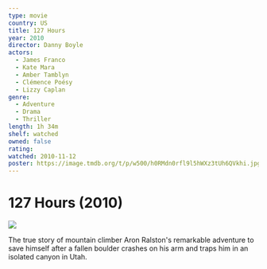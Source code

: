 ```yaml
---
type: movie
country: US
title: 127 Hours
year: 2010
director: Danny Boyle
actors:
  - James Franco
  - Kate Mara
  - Amber Tamblyn
  - Clémence Poésy
  - Lizzy Caplan
genre:
  - Adventure
  - Drama
  - Thriller
length: 1h 34m
shelf: watched
owned: false
rating:
watched: 2010-11-12
poster: https://image.tmdb.org/t/p/w500/h0RMdn0rfl9l5hWXz3tUh6QVkhi.jpg
---
```


# 127 Hours (2010)

![](https://image.tmdb.org/t/p/w500/h0RMdn0rfl9l5hWXz3tUh6QVkhi.jpg)

The true story of mountain climber Aron Ralston's remarkable adventure to save himself after a fallen boulder crashes on his arm and traps him in an isolated canyon in Utah.